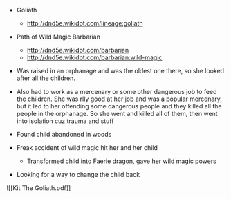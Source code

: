 - Goliath
	- http://dnd5e.wikidot.com/lineage:goliath
- Path of Wild Magic Barbarian
	- http://dnd5e.wikidot.com/barbarian
	- http://dnd5e.wikidot.com/barbarian:wild-magic

- Was raised in an orphanage and was the oldest one there, so she looked after all the children.
- Also had to work as a mercenary or some other dangerous job to feed the children. She was rlly good at her job and was a popular mercenary, but it led to her offending some dangerous people and they killed all the people in the orphanage. So she went and killed all of them, then went into isolation cuz trauma and stuff
- Found child abandoned in woods
- Freak accident of wild magic hit her and her child
	- Transformed child into Faerie dragon, gave her wild magic powers
- Looking for a way to change the child back



![[Kit The Goliath.pdf]]